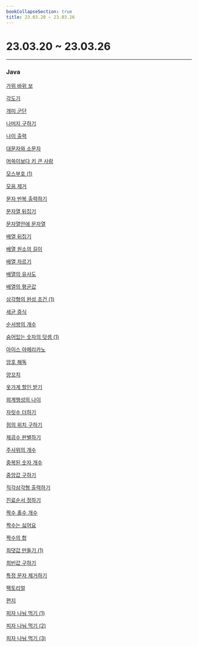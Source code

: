 ```yaml
---
bookCollapseSection: true
title: 23.03.20 ~ 23.03.26
---
```

# 23.03.20 ~ 23.03.26
---
### Java

[가위 바위 보](Coding%20Test/23.03/4주차/가위%20바위%20보.md)

[각도기](Coding%20Test/23.03/4주차/각도기.md)

[개미 군단](Coding%20Test/23.03/4주차/개미%20군단.md)

[나머지 구하기](Coding%20Test/23.03/4주차/나머지%20구하기.md)

[나이 출력](Coding%20Test/23.03/4주차/나이%20출력.md)

[대문자와 소문자](Coding%20Test/23.03/4주차/대문자와%20소문자.md)

[머쓱이보다 키 큰 사람](Coding%20Test/23.03/4주차/머쓱이보다%20키%20큰%20사람.md)

[모스부호 (1)](Coding%20Test/23.03/4주차/모스부호%20(1).md)

[모음 제거](Coding%20Test/23.03/4주차/모음%20제거.md)

[문자 반복 출력하기](Coding%20Test/23.03/4주차/문자%20반복%20출력하기.md)

[문자열 뒤집기](Coding%20Test/23.03/4주차/문자열%20뒤집기.md)

[문자열안에 문자열](Coding%20Test/23.03/4주차/문자열안에%20문자열.md)

[배열 뒤집기](Coding%20Test/23.03/4주차/배열%20뒤집기.md)

[배열 원소의 길이](Coding%20Test/23.03/4주차/배열%20원소의%20길이.md)

[배열 자르기](Coding%20Test/23.03/4주차/배열%20자르기.md)

[배열의 유사도](Coding%20Test/23.03/4주차/배열의%20유사도.md)

[배열의 평균값](Coding%20Test/23.03/4주차/배열의%20평균값.md)

[삼각형의 완성 조건 (1)](Coding%20Test/23.03/4주차/삼각형의%20완성%20조건%20(1).md)

[세균 증식](Coding%20Test/23.03/4주차/세균%20증식.md)

[순서쌍의 개수](Coding%20Test/23.03/4주차/순서쌍의%20개수.md)

[숨어있는 숫자의 덧셈 (1)](Coding%20Test/23.03/4주차/숨어있는%20숫자의%20덧셈%20(1).md)

[아이스 아메리카노](Coding%20Test/23.03/4주차/아이스%20아메리카노.md)

[암호 해독](Coding%20Test/23.03/4주차/암호%20해독.md)

[양꼬치](Coding%20Test/23.03/4주차/양꼬치.md)

[옷가게 할인 받기](Coding%20Test/23.03/4주차/옷가게%20할인%20받기.md)

[외계행성의 나이](Coding%20Test/23.03/4주차/외계행성의%20나이.md)

[자릿수 더하기](Coding%20Test/23.03/4주차/자릿수%20더하기.md)

[점의 위치 구하기](Coding%20Test/23.03/4주차/점의%20위치%20구하기.md)

[제곱수 판별하기](Coding%20Test/23.03/4주차/제곱수%20판별하기.md)

[주사위의 개수](Coding%20Test/23.03/4주차/주사위의%20개수.md)

[중복된 숫자 개수](Coding%20Test/23.03/4주차/중복된%20숫자%20개수.md)

[중앙값 구하기](Coding%20Test/23.03/4주차/중앙값%20구하기.md)

[직각삼각형 출력하기](Coding%20Test/23.03/4주차/직각삼각형%20출력하기.md)

[진료순서 정하기](Coding%20Test/23.03/4주차/진료순서%20정하기.md)

[짝수 홀수 개수](Coding%20Test/23.03/4주차/짝수%20홀수%20개수.md)

[짝수는 싫어요](Coding%20Test/23.03/4주차/짝수는%20싫어요.md)

[짝수의 합](Coding%20Test/23.03/4주차/짝수의%20합.md)

[최댓값 만들기 (1)](Coding%20Test/23.03/4주차/최댓값%20만들기.md)

[최빈값 구하기](Coding%20Test/23.03/4주차/최빈값%20구하기.md)

[특정 문자 제거하기](Coding%20Test/23.03/4주차/특정%20문자%20제거하기.md)

[팩토리얼](Coding%20Test/23.03/4주차/팩토리얼.md)

[편지](Coding%20Test/23.03/4주차/편지.md)

[피자 나눠 먹기 (1)](Coding%20Test/23.03/4주차/피자%20나눠%20먹기%20(1).md)

[피자 나눠 먹기 (2)](Coding%20Test/23.03/4주차/피자%20나눠%20먹기%20(2).md)

[피자 나눠 먹기 (3)](Coding%20Test/23.03/4주차/피자%20나눠%20먹기%20(3).md)